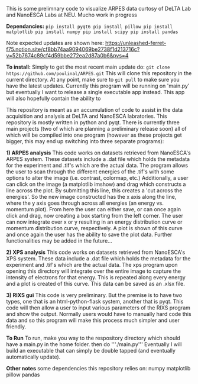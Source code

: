 This is some prelimnary code to visualize ARPES data curtosy of DeLTA Lab and NanoESCA Labs at NEU.
Mucho work in progress



**Dependancies:**
`pip install pyqt6
pip install pillow
pip install matplotlib
pip install numpy
pip install scipy
pip install pandas`


Note expected updates are shown here: 
https://unleashed-ferret-f75.notion.site/cf8bb74aa9094069be2738f1d213716c?v=52b7674c89cf4d59bbe272ea2d87a0b6&pvs=4

**To install:**
Simply to get the most recent main update do:
`git clone https://github.com/poulinal/ARPES.git`
This will clone this repository in the current directory. At any point, make sure to `git pull` to make sure you have the latest updates. 
Currently this program will be running on 'main.py' but eventually I want to release a single executable app instead. This app will also hopefully contain the ability to 

This repository is meant as an accumulation of code to assist in the data acquisition and analysis at DeLTA and NanoESCA labratories.
This repository is mostly written in python and pyqt. There is currently three main projects (two of which are planning a preliminary release soon)
all of which will be compiled into one program (however as these projects get bigger, this may end up switching into three separate programs):

**1) ARPES analysis**
This code works on datasets retrieved from NanoESCA's ARPES system. These datasets include a .dat file which holds the metadata for the experiment and .tif's which are the actual data. 
The program allows the user to scan through the different energies of the .tif's with some options to alter the image (i.e. contrast, colormap, etc.)
Additionally, a user can click on the image (a matplotlib imshow) and drag which constructs a line across the plot. 
By submitting this line, this creates a 'cut across the energies'. So the new image constructed has the x axis along the line, where the y axis goes through across all energies (an energy vs. momentum plot). From here the user can either save, or can once again click and drag, now creating a box starting from the left corner. The user can now integrate over x or y resulting in an energy distribution curve or momentum distribution curve, respectively. A plot is shown of this curve and once again the user has the ability to save the plot data. Further functionalities may be added in the future...


**2) XPS analysis**
This code works on datasets retrieved from NanoESCA's XPS system. These data include a .dat file which holds the metadata for the experiment and .tif's which are the actual data. The xps program upon opening this directory will integrate over the entire image to capture the intensity of electrons for that energy. This is repeated along every energy and a plot is created of this curve. This data can be saved as an .xlsx file.



**3) RIXS gui**
This code is very preliminary. But the premise is to have two types, one that is an html-python-flask system, another that is pyqt. This code will then allow a user to input various parameters of the RIXS program and show the output. Normally users would have to manually hard code this data and so this program will make this process much simpler and user friendly.



**To Run**
To run, make you way to the respository directory which should have a main.py in the home folder.
then do '''./main.py'''
Eventually I will build an executable that can simply be double tapped (and eventually automatically update).




**Other notes**
some dependencies this repository relies on:
numpy
matplotlib
pillow
pandas
